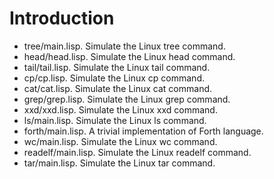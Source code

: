 # Introduction

- tree/main.lisp. Simulate the Linux tree command.
- head/head.lisp. Simulate the Linux head command.
- tail/tail.lisp. Simulate the Linux tail command.
- cp/cp.lisp. Simulate the Linux cp command.
- cat/cat.lisp. Simulate the Linux cat command.
- grep/grep.lisp. Simulate the Linux grep command.
- xxd/xxd.lisp. Simulate the Linux xxd command.
- ls/main.lisp. Simulate the Linux ls command.
- forth/main.lisp. A trivial implementation of Forth language.
- wc/main.lisp. Simulate the Linux wc command.
- readelf/main.lisp. Simulate the Linux readelf command.
- tar/main.lisp. Simulate the Linux tar command.